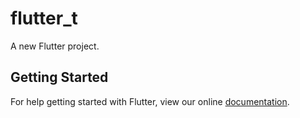 # flutter_t

A new Flutter project.

## Getting Started

For help getting started with Flutter, view our online
[documentation](https://flutter.io/).
